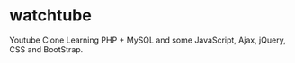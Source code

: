 # watchtube
Youtube Clone
Learning PHP + MySQL and some JavaScript, Ajax, jQuery, CSS and BootStrap.
